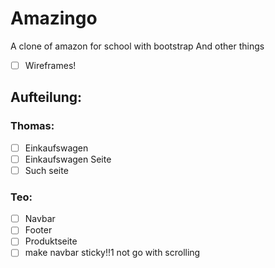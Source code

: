 # Amazingo
A clone of amazon for school with bootstrap
And other things

- [ ] Wireframes!

## Aufteilung:
### Thomas:
- [ ] Einkaufswagen
- [ ] Einkaufswagen Seite
- [ ] Such seite
### Teo:
- [ ] Navbar
- [ ] Footer
- [ ] Produktseite
- [ ] make navbar sticky!!1 not go with scrolling
